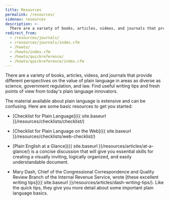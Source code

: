 ```yaml
---
title: Resources
permalink: /resources/
sidenav: resources
description: >-
  There are a variety of books, articles, videos, and journals that provide different perspectives on the value of plain language in areas as diverse as science, government regulation, and law.
redirect_from:
  - /resources/journals/
  - /resources/journals/index.cfm
  - /howto/
  - /howto/index.cfm
  - /howto/quickreference/
  - /howto/quickreference/index.cfm
---
```


There are a variety of books, articles, videos, and journals that provide different perspectives on the value of plain language in areas as diverse as science, government regulation, and law. Find useful writing tips and fresh points of view from today's plain language innovators.

The material available about plain language is extensive and can be confusing. Here are some basic resources to get you started:

* [Checklist for Plain Language]({{ site.baseurl }}/resources/checklists/checklist/)

* [Checklist for Plain Language on the Web]({{ site.baseurl }}/resources/checklists/web-checklist/)

* [Plain English at a Glance]({{ site.baseurl }}/resources/articles/at-a-glance/) is a concise discussion that will give you essential skills for creating a visually inviting, logically organized, and easily understandable document.

* Mary Dash, Chief of the Congressional Correspondence and Quality Review Branch of the Internal Revenue Service, wrote [these excellent writing tips]({{ site.baseurl }}/resources/articles/dash-writing-tips/). Like the quick tips, they give you more detail about some important plain language basics.
